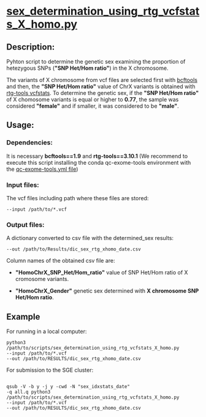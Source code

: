 # [sex\_determination\_using\_rtg\_vcfstats\_X\_homo.py](https://github.com/BU-ISCIII/qc_exome_tools/blob/develop/scripts/sex_determination_using_rtg_vcfstats_X_homo.py)

## Description:
Pyhton script to determine the genetic sex examining the proportion of hetezygous SNPs (**"SNP Het/Hom ratio"**) in the X chromosome. 

The variants of X chromosome from vcf files are selected first with [bcftools](http://samtools.github.io/bcftools/bcftools.html#view) and then, the **"SNP Het/Hom ratio"** value of ChrX variants is obtained with [rtg-tools vcfstats](https://cdn.rawgit.com/RealTimeGenomics/rtg-tools/master/installer/resources/tools/RTGOperationsManual/rtg_command_reference.html#vcfstats).
To determine the genetic sex, if the **"SNP Het/Hom ratio"** of X chomosome variants is equal or higher to **0.77**, the sample was considered **"female"** and if smaller, it was considered to be **"male"**.


## Usage:

### Dependencies:
It is necessary **bcftools==1.9** and **rtg-tools==3.10.1** (We recommend to execute this script installing the conda qc-exome-tools environment with the [qc-exome-tools.yml file](https://github.com/BU-ISCIII/qc_exome_tools/blob/develop/qc_exome_tools.yml))  



### Input files:
The vcf files including path where these files are stored:

``` 
--input /path/to/*.vcf

```
 
  
### Output files:

A dictionary converted to csv file with the determined_sex results:

```
--out /path/to/Results/dic_sex_rtg_xhomo_date.csv
``` 

Column names of the obtained csv file are:

- **"HomoChrX\_SNP\_Het/Hom\_ratio"** value of SNP Het/Hom ratio of X cromosome variants.

- **"HomoChrX\_Gender"** genetic sex determined with **X chromosome SNP Het/Hom ratio**.



## Example

For running in a local computer:

```
python3 /path/to/scripts/sex_determination_using_rtg_vcfstats_X_homo.py
--input /path/to/*.vcf
--out /path/to/RESULTS/dic_sex_rtg_xhomo_date.csv

```
 
For submission to the SGE cluster:

```

qsub -V -b y -j y -cwd -N "sex_idxstats_date" 
-q all.q python3 /path/to/scripts/sex_determination_using_rtg_vcfstats_X_homo.py
--input /path/to/*.vcf
--out /path/to/RESULTS/dic_sex_rtg_xhomo_date.csv

```
   